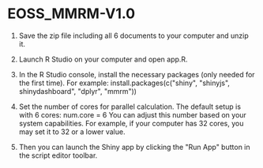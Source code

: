 # EOSS_MMRM-V1.0

1. Save the zip file including all 6 documents to your computer and unzip it.

2. Launch R Studio on your computer and open app.R.

3. In the R Studio console, install the necessary packages (only needed for the first time).
   For example: install.packages(c("shiny", "shinyjs", shinydashboard", "dplyr", "mmrm"))

4. Set the number of cores for parallel calculation.
   The default setup is with 6 cores: num.core = 6 
   You can adjust this number based on your system capabilities.
   For example, if your computer has 32 cores, you may set it to 32 or a lower value.
   
5. Then you can launch the Shiny app by clicking the "Run App" button in the script editor toolbar.
